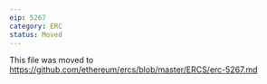 ```yaml
---
eip: 5267
category: ERC
status: Moved
---
```


This file was moved to https://github.com/ethereum/ercs/blob/master/ERCS/erc-5267.md
